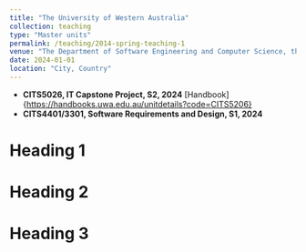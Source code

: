 ```yaml
---
title: "The University of Western Australia"
collection: teaching
type: "Master units"
permalink: /teaching/2014-spring-teaching-1
venue: "The Department of Software Engineering and Computer Science, the University of Western Australia"
date: 2024-01-01
location: "City, Country"
---
```


- **CITS5026, IT Capstone Project, S2, 2024** [Handbook]{https://handbooks.uwa.edu.au/unitdetails?code=CITS5206}
- **CITS4401/3301, Software Requirements and Design, S1, 2024**

Heading 1
======

Heading 2
======

Heading 3
======

